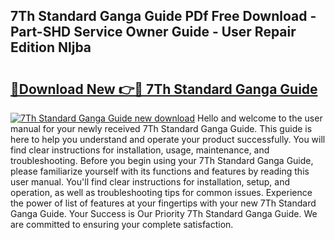 ## 7Th Standard Ganga Guide PDf Free Download - Part-SHD Service Owner Guide - User Repair Edition Nljba

# <h2><a href="http://bc84246.oget.top/?id=7Th+Standard+Ganga+Guide">🔗Download New 👉🔴 7Th Standard Ganga Guide</a></h2>

[![7Th Standard Ganga Guide new download](https://i.imgur.com/5g1atiW.png)](http://bc84246.oget.top/?id=7Th+Standard+Ganga+Guide)
Hello and welcome to the user manual for your newly received 7Th Standard Ganga Guide. This guide is here to help you understand and operate your product successfully. You will find clear instructions for installation, usage, maintenance, and troubleshooting. Before you begin using your 7Th Standard Ganga Guide, please familiarize yourself with its functions and features by reading this user manual. You'll find clear instructions for installation, setup, and operation, as well as troubleshooting tips for common issues. Experience the power of list of features at your fingertips with your new 7Th Standard Ganga Guide. Your Success is Our Priority 7Th Standard Ganga Guide. We are committed to ensuring your complete satisfaction.
